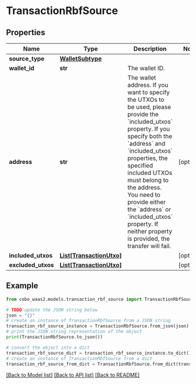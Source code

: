 # TransactionRbfSource


## Properties

Name | Type | Description | Notes
------------ | ------------- | ------------- | -------------
**source_type** | [**WalletSubtype**](WalletSubtype.md) |  | 
**wallet_id** | **str** | The wallet ID. | 
**address** | **str** | The wallet address. If you want to specify the UTXOs to be used, please provide the &#x60;included_utxos&#x60; property. If you specify both the &#x60;address&#x60; and &#x60;included_utxos&#x60; properties, the specified included UTXOs must belong to the address.  You need to provide either the &#x60;address&#x60; or &#x60;included_utxos&#x60; property. If neither property is provided, the transfer will fail.  | [optional] 
**included_utxos** | [**List[TransactionUtxo]**](TransactionUtxo.md) |  | [optional] 
**excluded_utxos** | [**List[TransactionUtxo]**](TransactionUtxo.md) |  | [optional] 

## Example

```python
from cobo_waas2.models.transaction_rbf_source import TransactionRbfSource

# TODO update the JSON string below
json = "{}"
# create an instance of TransactionRbfSource from a JSON string
transaction_rbf_source_instance = TransactionRbfSource.from_json(json)
# print the JSON string representation of the object
print(TransactionRbfSource.to_json())

# convert the object into a dict
transaction_rbf_source_dict = transaction_rbf_source_instance.to_dict()
# create an instance of TransactionRbfSource from a dict
transaction_rbf_source_from_dict = TransactionRbfSource.from_dict(transaction_rbf_source_dict)
```
[[Back to Model list]](../README.md#documentation-for-models) [[Back to API list]](../README.md#documentation-for-api-endpoints) [[Back to README]](../README.md)


